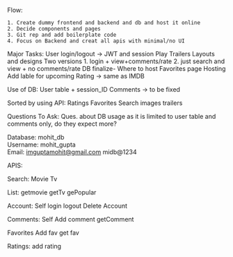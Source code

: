 Flow:

	1. Create dummy frontend and backend and db and host it online
	2. Decide components and pages
	3. Git rep and add boilerplate code
	4. Focus on Backend and creat all apis with minimal/no UI
	

Major Tasks:
	User login/logout -> JWT and session
	Play Trailers
	Layouts and designs
	Two versions 
		1. login + view+comments/rate
		2. just search and view + no comments/rate
	DB finalize- Where to host
	Favorites page
	Hosting
	Add lable for upcoming
	Rating -> same as IMDB



Use of DB:
	User table + session_ID
	Comments -> to be fixed

Sorted by using API:
	Ratings
	Favorites
	Search
	images
	trailers

Questions To Ask:
	Ques. about DB usage as it is limited to user table and comments only, do they expect more?


  
Database: mohit_db  
Username: mohit_gupta  
Email: imguptamohit@gmail.com
midb@1234


APIS:

Search:
	Movie
	Tv

List:
	 getmovie
	 getTv
	 gePopular
	 

Account: Self
	login
	logout
	Delete Account

Comments: Self
	Add comment
	getComment

Favorites
 Add fav
 get fav



Ratings:
	add rating

